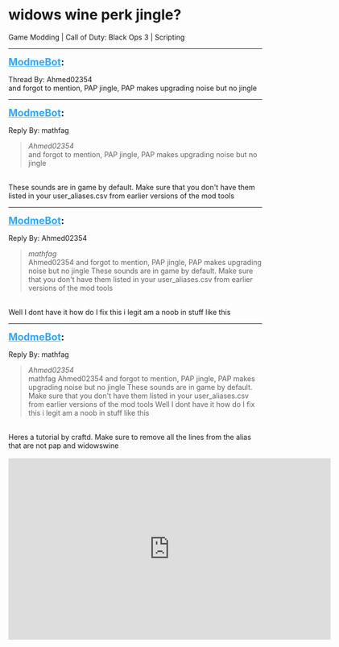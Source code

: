 # widows wine perk jingle?
Game Modding | Call of Duty: Black Ops 3 | Scripting

---
<strong style="font-size: 1.4em;"><span style="text-decoration: underline;text-decoration-color: #34a7f9;"><span style="color:#34a7f9;">ModmeBot</span></span>:</strong>

<p>Thread By: Ahmed02354<br />and forgot to mention, PAP jingle, PAP makes upgrading noise but no jingle</p>

---
<strong style="font-size: 1.4em;"><span style="text-decoration: underline;text-decoration-color: #34a7f9;"><span style="color:#34a7f9;">ModmeBot</span></span>:</strong>

<p>Reply By: mathfag<br /><blockquote><em>Ahmed02354</em><br />and forgot to mention, PAP jingle, PAP makes upgrading noise but no jingle</blockquote><br /> These sounds are in game by default. Make sure that you don&#39;t have them listed in your user_aliases.csv from earlier versions of the mod tools</p>

---
<strong style="font-size: 1.4em;"><span style="text-decoration: underline;text-decoration-color: #34a7f9;"><span style="color:#34a7f9;">ModmeBot</span></span>:</strong>

<p>Reply By: Ahmed02354<br /><blockquote><em>mathfag</em><br />Ahmed02354 and forgot to mention, PAP jingle, PAP makes upgrading noise but no jingle  These sounds are in game by default. Make sure that you don&#39;t have them listed in your user_aliases.csv from earlier versions of the mod tools</blockquote><br /> Well I dont have it how do I fix this i legit am a  noob in stuff like this</p>

---
<strong style="font-size: 1.4em;"><span style="text-decoration: underline;text-decoration-color: #34a7f9;"><span style="color:#34a7f9;">ModmeBot</span></span>:</strong>

<p>Reply By: mathfag<br /><blockquote><em>Ahmed02354</em><br />mathfag Ahmed02354 and forgot to mention, PAP jingle, PAP makes upgrading noise but no jingle  These sounds are in game by default. Make sure that you don&#39;t have them listed in your user_aliases.csv from earlier versions of the mod tools  Well I dont have it how do I fix this i legit am a  noob in stuff like this</blockquote><br /> Heres a tutorial by craftd. Make sure to remove all the lines from the alias that are not pap and widowswine<br /> <br /><iframe type="text/html" width="640" height="360" src="https://www.youtube.com/embed/GLD_024D7gk" frameborder="0"></iframe></p>
